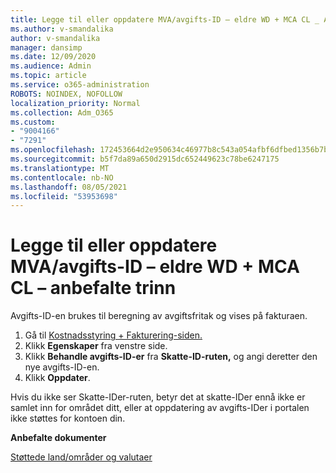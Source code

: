 ```yaml
---
title: Legge til eller oppdatere MVA/avgifts-ID – eldre WD + MCA CL _ Anbefalte trinn
ms.author: v-smandalika
author: v-smandalika
manager: dansimp
ms.date: 12/09/2020
ms.audience: Admin
ms.topic: article
ms.service: o365-administration
ROBOTS: NOINDEX, NOFOLLOW
localization_priority: Normal
ms.collection: Adm_O365
ms.custom:
- "9004166"
- "7291"
ms.openlocfilehash: 172453664d2e950634c46977b8c543a054afbf6dfbed1356b7b13416ecf80b22
ms.sourcegitcommit: b5f7da89a650d2915dc652449623c78be6247175
ms.translationtype: MT
ms.contentlocale: nb-NO
ms.lasthandoff: 08/05/2021
ms.locfileid: "53953698"
---
```

# <a name="add-or-update-vattax-id---legacy-wd--mca-cl---recommended-steps"></a>Legge til eller oppdatere MVA/avgifts-ID – eldre WD + MCA CL – anbefalte trinn

Avgifts-ID-en brukes til beregning av avgiftsfritak og vises på fakturaen.

1. Gå til [Kostnadsstyring + Fakturering-siden.](https://ms.portal.azure.com/#blade/Microsoft_Azure_GTM/ModernBillingMenuBlade/Overview) 
2. Klikk **Egenskaper** fra venstre side. 
3. Klikk **Behandle avgifts-ID-er** fra **Skatte-ID-ruten,** og angi deretter den nye avgifts-ID-en.
4. Klikk **Oppdater**. 

Hvis du ikke ser  Skatte-IDer-ruten, betyr det at skatte-IDer ennå ikke er samlet inn for området ditt, eller at oppdatering av avgifts-IDer i portalen ikke støttes for kontoen din.

**Anbefalte dokumenter**

[Støttede land/områder og valutaer](https://azure.microsoft.com/pricing/faq/)

